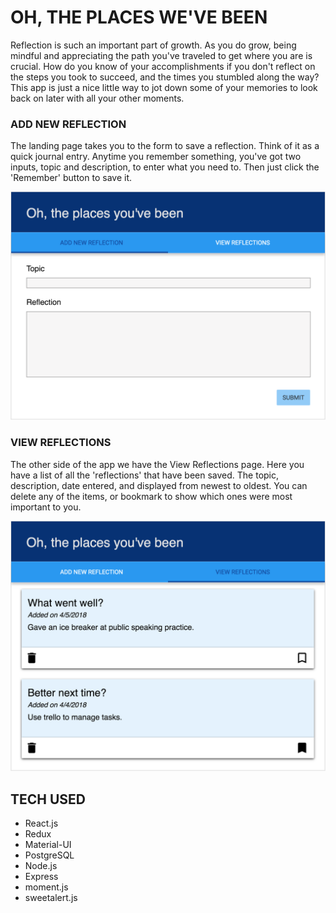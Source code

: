 # OH, THE PLACES WE'VE BEEN

Reflection is such an important part of growth. As you do grow, being mindful and appreciating the path you've traveled to get where you are is crucial. How do you know of your accomplishments if you don't reflect on the steps you took to succeed, and the times you stumbled along the way? This app is just a nice little way to jot down some of your memories to look back on later with all your other moments. 

### ADD NEW REFLECTION

The landing page takes you to the form to save a reflection. Think of it as a quick journal entry. Anytime you remember something, you've got two inputs, topic and description, to enter what you need to. Then just click the 'Remember' button to save it.

![add new reflection](wireframes/screen-one.png)

### VIEW REFLECTIONS

The other side of the app we have the View Reflections page. Here you have a list of all the 'reflections' that have been saved. The topic, description, date entered, and displayed from newest to oldest. You can delete any of the items, or bookmark to show which ones were most important to you.

![display reflections](wireframes/screen-two.png)

## TECH USED

- React.js
- Redux
- Material-UI
- PostgreSQL
- Node.js
- Express
- moment.js
- sweetalert.js
